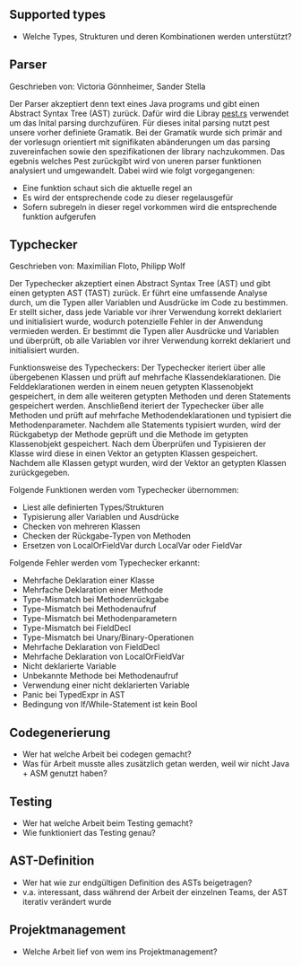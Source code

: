 ## Supported types
- Welche Types, Strukturen und deren Kombinationen werden unterstützt?

## Parser

Geschrieben von: Victoria Gönnheimer, Sander Stella

Der Parser akzeptiert denn text eines Java programs und gibt einen Abstract Syntax Tree (AST) zurück.
Dafür wird die Libray [pest.rs](https://pest.rs/) verwendet um das Inital parsing durchzufüren.
Für dieses inital parsing nutzt pest unsere vorher definiete Gramatik. Bei der Gramatik wurde sich primär and der vorlesugn orientiert mit signifikaten abänderungen um das parsing zuvereinfachen sowie den spezifikationen der library nachzukommen.
Das egebnis welches Pest zurückgibt wird von uneren parser funktionen analysiert und umgewandelt.
Dabei wird wie folgt vorgegangenen:
- Eine funktion schaut sich die aktuelle regel an
- Es wird der entsprechende code zu dieser regelausgefür
- Sofern subregeln in dieser regel vorkommen wird die entsprechende funktion aufgerufen


## Typchecker

Geschrieben von: Maximilian Floto, Philipp Wolf

Der Typechecker akzeptiert einen Abstract Syntax Tree (AST) und gibt einen getypten AST (TAST) zurück.
Er führt eine umfassende Analyse durch, um die Typen aller Variablen und Ausdrücke im Code zu bestimmen.
Er stellt sicher, dass jede Variable vor ihrer Verwendung korrekt deklariert und initialisiert wurde, wodurch potenzielle Fehler in der Anwendung vermieden werden.
Er bestimmt die Typen aller Ausdrücke und Variablen und überprüft, ob alle Variablen vor ihrer Verwendung korrekt deklariert und initialisiert wurden.

Funktionsweise des Typecheckers:
Der Typechecker iteriert über alle übergebenen Klassen und prüft auf mehrfache Klassendeklarationen. Die Felddeklarationen werden in einem neuen getypten Klassenobjekt gespeichert, in dem alle weiteren getypten Methoden und deren Statements gespeichert werden. Anschließend iteriert der Typechecker über alle Methoden und prüft auf mehrfache Methodendeklarationen und typisiert die Methodenparameter. Nachdem alle Statements typisiert wurden, wird der Rückgabetyp der Methode geprüft und die Methode im getypten Klassenobjekt gespeichert. Nach dem Überprüfen und Typisieren der Klasse wird diese in einen Vektor an getypten Klassen gespeichert. Nachdem alle Klassen getypt wurden, wird der Vektor an getypten Klassen zurückgegeben.

Folgende Funktionen werden vom Typechecker übernommen:
-  Liest alle definierten Types/Strukturen
-  Typisierung aller Variablen und Ausdrücke
-  Checken von mehreren Klassen
-  Checken der Rückgabe-Typen von Methoden
-  Ersetzen von LocalOrFieldVar durch LocalVar oder FieldVar


Folgende Fehler werden vom Typechecker erkannt:
-  Mehrfache Deklaration einer Klasse
-  Mehrfache Deklaration einer Methode
-  Type-Mismatch bei Methodenrückgabe
-  Type-Mismatch bei Methodenaufruf
-  Type-Mismatch bei Methodenparametern
-  Type-Mismatch bei FieldDecl
-  Type-Mismatch bei Unary/Binary-Operationen
-  Mehrfache Deklaration von FieldDecl
-  Mehrfache Deklaration von LocalOrFieldVar
-  Nicht deklarierte Variable
-  Unbekannte Methode bei Methodenaufruf
-  Verwendung einer nicht deklarierten Variable
-  Panic bei TypedExpr in AST
-  Bedingung von If/While-Statement ist kein Bool

## Codegenerierung

-   Wer hat welche Arbeit bei codegen gemacht?
-   Was für Arbeit musste alles zusätzlich getan werden, weil wir nicht Java + ASM genutzt haben?

## Testing

-   Wer hat welche Arbeit beim Testing gemacht?
-   Wie funktioniert das Testing genau?

## AST-Definition

-   Wer hat wie zur endgültigen Definition des ASTs beigetragen?
-   v.a. interessant, dass während der Arbeit der einzelnen Teams, der AST iterativ verändert wurde

## Projektmanagement

-   Welche Arbeit lief von wem ins Projektmanagement?
